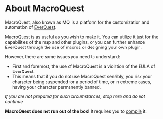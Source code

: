 # About MacroQuest

MacroQuest, also known as MQ, is a platform for the customization and automation of [EverQuest](http://www.everquest.com).

MacroQuest is as useful as you wish to make it. You can utilize it just for the capabilities of the map and other plugins, or you can further enhance EverQuest through the use of macros or designing your own plugin.

However, there are some issues you need to understand:

* First and foremost, the use of MacroQuest is a violation of the EULA of EverQuest.
* This means that if you do not use MacroQuest sensibly, you risk your character being suspended for a period of time, or in extreme cases, having your character permanently banned.

_If you are not prepared for such circumstances, stop here and do not continue._

**MacroQuest does not run out of the box!** It requires you to [compile](../documentation/macroquest2-compiling.md) it.

### 

## 

